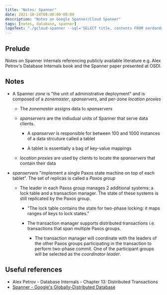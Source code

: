 ```yaml
---
title: "Notes: Spanner"
date: 2021-10-24T00:00:00-08:00
description: "Notes on Google Spanner/Cloud Spanner"
tags: [notes, database, spanner]
logoText: "./gcloud-spanner --sql='SELECT title, contents FROM nerdondon-notes'"
---
```


## Prelude

Notes on Spanner internals referencing publicly available literature e.g. Alex Petrov's Database
Internals book and the Spanner paper presented at OSDI.

## Notes

- A Spanner _zone_ is "the unit of administrative deployment" and is composed of a _zonemaster_,
  _spanservers_, and per-zone _location proxies_

  - The _zonemaster_ assigns data to _spanservers_

  - _spanservers_ are the indiudual units of Spanner that serve data clients.

    - A _spanserver_ is responsible for between 100 and 1000 instances of a data strcuture called a
      tablet

    - A tablet is essentially a bag of key-value mappings

  - _location proxies_ are used by clients to locate the _spanservers_ that contain their data

- _spanservers_ "implement a single Paxos state machine on top of each tablet". The set of replicas
  is called a _Paxos group_

  - The leader in each Paxos group manages 2 additional systems: a lock table and a transaction
    manager. The state of these systems is still replicated by the Paxos group.

    - "The lock table contains the state for two-phase locking: it maps ranges of keys to lock
      states."

    - The transaction manager supports distributed transactions i.e. transactions that span multiple
      Paxos groups.

      - The transaction manager will coordinate with the leaders of the other Paxos groups
        participating in the transaction to perform two-phase commit. One of the participant groups
        will be selected as the _coordinator leader_.

## Useful references

- Alex Petrov - Database Internals - Chapter 13: Distributed Transactions
- [Spanner - Google's Globally-Distributed Database](https://www.usenix.org/system/files/conference/osdi12/osdi12-final-16.pdf)
